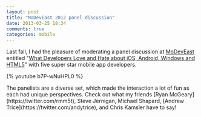 ```yaml
---
layout: post
title: "MoDevEast 2012 panel discussion"
date: 2013-03-25 18:34
comments: true
categories: mobile
---
```



Last fall, I had the pleasure of moderating a panel discussion at [MoDevEast](http://modeveast.com/) entitled "[What Developers Love and Hate about iOS, Android, Windows and HTML5](http://www.youtube.com/watch?v=b7P-wNuHPL0)" with five super star mobile app developers. 

{% youtube b7P-wNuHPL0 %}

<p></p>
The panelists are a diverse set, which made the interaction a lot of fun as each had unique perspectives. Check out what my friends [Ryan McGeary](https://twitter.com/rmm5t), Steve Jernigan, Michael Shapard, [Andrew Trice](https://twitter.com/andytrice), and Chris Kamsler have to say!